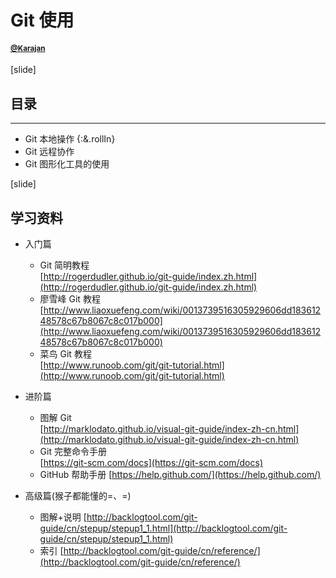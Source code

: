 
# Git 使用
#### <small><a href="https://github.com/HerbertKarajan/">@Karajan</a></small>

[slide]
## 目录
---
- Git 本地操作 {:&.rollIn}
- Git 远程协作
- Git 图形化工具的使用

[slide]
## 学习资料
- 入门篇
    - Git 简明教程  
    [http://rogerdudler.github.io/git-guide/index.zh.html](http://rogerdudler.github.io/git-guide/index.zh.html)
    - 廖雪峰 Git 教程  
    [http://www.liaoxuefeng.com/wiki/0013739516305929606dd18361248578c67b8067c8c017b000](http://www.liaoxuefeng.com/wiki/0013739516305929606dd18361248578c67b8067c8c017b000)
    - 菜鸟 Git 教程  
    [http://www.runoob.com/git/git-tutorial.html](http://www.runoob.com/git/git-tutorial.html)
- 进阶篇
    - 图解 Git  
        [http://marklodato.github.io/visual-git-guide/index-zh-cn.html](http://marklodato.github.io/visual-git-guide/index-zh-cn.html)
    - Git 完整命令手册  
        [https://git-scm.com/docs](https://git-scm.com/docs)
    - GitHub 帮助手册
        [https://help.github.com/](https://help.github.com/)
        
- 高级篇(猴子都能懂的=、=)
	- 图解+说明
		[http://backlogtool.com/git-guide/cn/stepup/stepup1_1.html](http://backlogtool.com/git-guide/cn/stepup/stepup1_1.html)
	- 索引
		[http://backlogtool.com/git-guide/cn/reference/](http://backlogtool.com/git-guide/cn/reference/)

